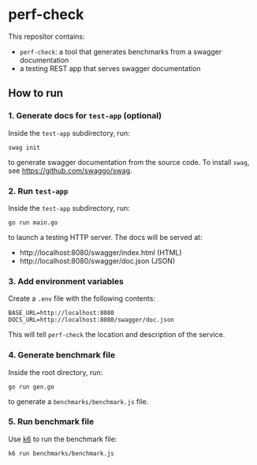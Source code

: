 # perf-check

This repositor contains:
- `perf-check`: a tool that generates benchmarks from a swagger documentation
- a testing REST app that serves swagger documentation

## How to run

### 1. Generate docs for `test-app` (optional)

Inside the `test-app` subdirectory, run:

    swag init

to generate swagger documentation from the source code. To install `swag`, see https://github.com/swaggo/swag.

### 2. Run `test-app`

Inside the `test-app` subdirectory, run:

    go run main.go

to launch a testing HTTP server. The docs will be served at:

- http://localhost:8080/swagger/index.html (HTML)
- http://localhost:8080/swagger/doc.json (JSON)

### 3. Add environment variables

Create a `.env` file with the following contents:

    BASE_URL=http://localhost:8080
    DOCS_URL=http://localhost:8080/swagger/doc.json

This will tell `perf-check` the location and description of the service.

### 4. Generate benchmark file

Inside the root directory, run:

    go run gen.go

to generate a `benchmarks/benchmark.js` file.

### 5. Run benchmark file

Use [k6](https://k6.io/) to run the benchmark file:

    k6 run benchmarks/benchmark.js

